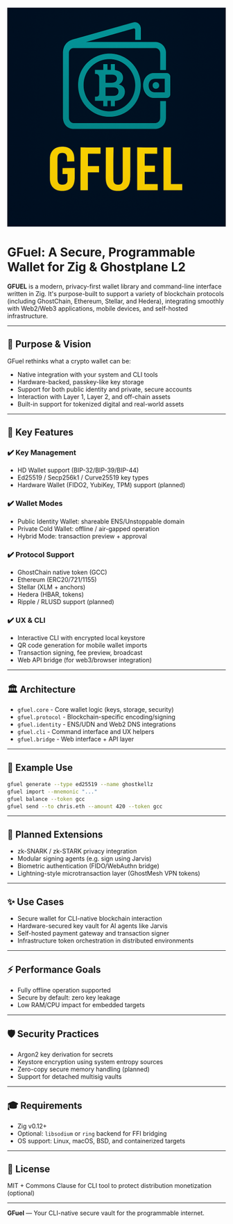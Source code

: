 ![GFuel Logo](assets/icons/gfuel.png)

# GFuel: A Secure, Programmable Wallet for Zig & Ghostplane L2

**GFUEL** is a modern, privacy-first wallet library and command-line interface written in Zig. It's purpose-built to support a variety of blockchain protocols (including GhostChain, Ethereum, Stellar, and Hedera), integrating smoothly with Web2/Web3 applications, mobile devices, and self-hosted infrastructure.

---

## 🏡 Purpose & Vision

GFuel rethinks what a crypto wallet can be:

* Native integration with your system and CLI tools
* Hardware-backed, passkey-like key storage
* Support for both public identity and private, secure accounts
* Interaction with Layer 1, Layer 2, and off-chain assets
* Built-in support for tokenized digital and real-world assets

---

## 🔑 Key Features

### ✔️ Key Management

* HD Wallet support (BIP-32/BIP-39/BIP-44)
* Ed25519 / Secp256k1 / Curve25519 key types
* Hardware Wallet (FIDO2, YubiKey, TPM) support (planned)

### ✔️ Wallet Modes

* Public Identity Wallet: shareable ENS/Unstoppable domain
* Private Cold Wallet: offline / air-gapped operation
* Hybrid Mode: transaction preview + approval

### ✔️ Protocol Support

* GhostChain native token (GCC)
* Ethereum (ERC20/721/1155)
* Stellar (XLM + anchors)
* Hedera (HBAR, tokens)
* Ripple / RLUSD support (planned)

### ✔️ UX & CLI

* Interactive CLI with encrypted local keystore
* QR code generation for mobile wallet imports
* Transaction signing, fee preview, broadcast
* Web API bridge (for web3/browser integration)

---

## 🏛 Architecture

* `gfuel.core` - Core wallet logic (keys, storage, security)
* `gfuel.protocol` - Blockchain-specific encoding/signing
* `gfuel.identity` - ENS/UDN and Web2 DNS integrations
* `gfuel.cli` - Command interface and UX helpers
* `gfuel.bridge` - Web interface + API layer

---

## 🤝 Example Use

```bash
gfuel generate --type ed25519 --name ghostkellz
gfuel import --mnemonic "..."
gfuel balance --token gcc
gfuel send --to chris.eth --amount 420 --token gcc
```

---

## 🚀 Planned Extensions

* zk-SNARK / zk-STARK privacy integration
* Modular signing agents (e.g. sign using Jarvis)
* Biometric authentication (FIDO/WebAuthn bridge)
* Lightning-style microtransaction layer (GhostMesh VPN tokens)

---

## ✨ Use Cases

* Secure wallet for CLI-native blockchain interaction
* Hardware-secured key vault for AI agents like Jarvis
* Self-hosted payment gateway and transaction signer
* Infrastructure token orchestration in distributed environments

---

## ⚡ Performance Goals

* Fully offline operation supported
* Secure by default: zero key leakage
* Low RAM/CPU impact for embedded targets

---

## 🛡️ Security Practices

* Argon2 key derivation for secrets
* Keystore encryption using system entropy sources
* Zero-copy secure memory handling (planned)
* Support for detached multisig vaults

---

## 🎓 Requirements

* Zig v0.12+
* Optional: `libsodium` or `ring` backend for FFI bridging
* OS support: Linux, macOS, BSD, and containerized targets

---

## 📄 License

MIT + Commons Clause for CLI tool to protect distribution monetization (optional)

---

**GFuel** — Your CLI-native secure vault for the programmable internet.

